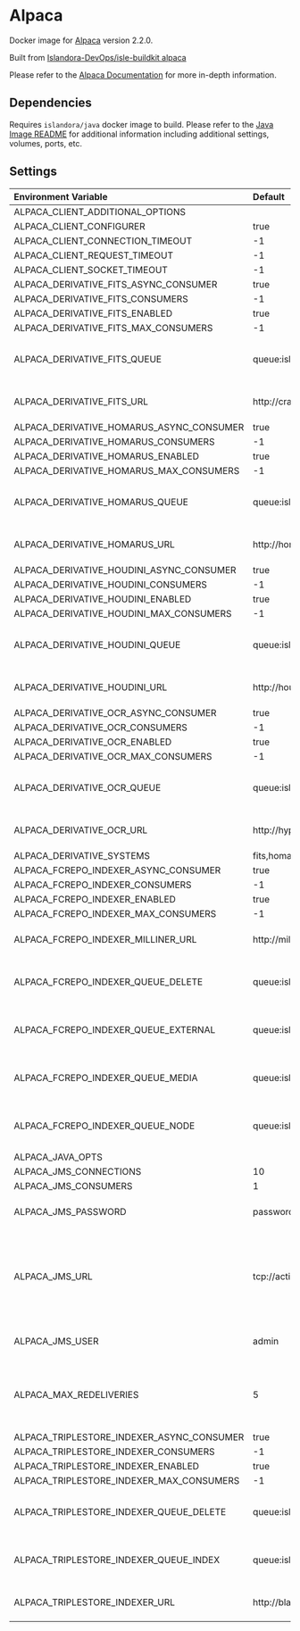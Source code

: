 # Alpaca

Docker image for [Alpaca] version 2.2.0.

Built from [Islandora-DevOps/isle-buildkit alpaca](https://github.com/Islandora-DevOps/isle-buildkit/tree/main/alpaca)

Please refer to the [Alpaca Documentation] for more in-depth information.

## Dependencies

Requires `islandora/java` docker image to build. Please refer to the
[Java Image README](../java/README.md) for additional information including
additional settings, volumes, ports, etc.

## Settings

| Environment Variable                      | Default                                                   | Description                                                             |
| :---------------------------------------- | :-------------------------------------------------------- | :---------------------------------------------------------------------- |
| ALPACA_CLIENT_ADDITIONAL_OPTIONS          |                                                           |                                                                         |
| ALPACA_CLIENT_CONFIGURER                  | true                                                      |                                                                         |
| ALPACA_CLIENT_CONNECTION_TIMEOUT          | -1                                                        |                                                                         |
| ALPACA_CLIENT_REQUEST_TIMEOUT             | -1                                                        |                                                                         |
| ALPACA_CLIENT_SOCKET_TIMEOUT              | -1                                                        |                                                                         |
| ALPACA_DERIVATIVE_FITS_ASYNC_CONSUMER     | true                                                      |                                                                         |
| ALPACA_DERIVATIVE_FITS_CONSUMERS          | -1                                                        |                                                                         |
| ALPACA_DERIVATIVE_FITS_ENABLED            | true                                                      |                                                                         |
| ALPACA_DERIVATIVE_FITS_MAX_CONSUMERS      | -1                                                        |                                                                         |
| ALPACA_DERIVATIVE_FITS_QUEUE              | queue:islandora-connector-fits                            | ActiveMQ Queue to consume from                                          |
| ALPACA_DERIVATIVE_FITS_URL                | http://crayfits:8000                                      | Url of micro-service                                                    |
| ALPACA_DERIVATIVE_HOMARUS_ASYNC_CONSUMER  | true                                                      |                                                                         |
| ALPACA_DERIVATIVE_HOMARUS_CONSUMERS       | -1                                                        |                                                                         |
| ALPACA_DERIVATIVE_HOMARUS_ENABLED         | true                                                      |                                                                         |
| ALPACA_DERIVATIVE_HOMARUS_MAX_CONSUMERS   | -1                                                        |                                                                         |
| ALPACA_DERIVATIVE_HOMARUS_QUEUE           | queue:islandora-connector-homarus                         | ActiveMQ Queue to consume from                                          |
| ALPACA_DERIVATIVE_HOMARUS_URL             | http://homarus:8000/convert                               | Url of micro-service                                                    |
| ALPACA_DERIVATIVE_HOUDINI_ASYNC_CONSUMER  | true                                                      |                                                                         |
| ALPACA_DERIVATIVE_HOUDINI_CONSUMERS       | -1                                                        |                                                                         |
| ALPACA_DERIVATIVE_HOUDINI_ENABLED         | true                                                      |                                                                         |
| ALPACA_DERIVATIVE_HOUDINI_MAX_CONSUMERS   | -1                                                        |                                                                         |
| ALPACA_DERIVATIVE_HOUDINI_QUEUE           | queue:islandora-connector-houdini                         | ActiveMQ Queue to consume from                                          |
| ALPACA_DERIVATIVE_HOUDINI_URL             | http://houdini:8000/convert                               | Url of micro-service                                                    |
| ALPACA_DERIVATIVE_OCR_ASYNC_CONSUMER      | true                                                      |                                                                         |
| ALPACA_DERIVATIVE_OCR_CONSUMERS           | -1                                                        |                                                                         |
| ALPACA_DERIVATIVE_OCR_ENABLED             | true                                                      |                                                                         |
| ALPACA_DERIVATIVE_OCR_MAX_CONSUMERS       | -1                                                        |                                                                         |
| ALPACA_DERIVATIVE_OCR_QUEUE               | queue:islandora-connector-ocr                             | ActiveMQ Queue to consume from                                          |
| ALPACA_DERIVATIVE_OCR_URL                 | http://hypercube:8000                                     | Url of micro-service                                                    |
| ALPACA_DERIVATIVE_SYSTEMS                 | fits,homarus,houdini,ocr                                  |                                                                         |
| ALPACA_FCREPO_INDEXER_ASYNC_CONSUMER      | true                                                      |                                                                         |
| ALPACA_FCREPO_INDEXER_CONSUMERS           | -1                                                        |                                                                         |
| ALPACA_FCREPO_INDEXER_ENABLED             | true                                                      |                                                                         |
| ALPACA_FCREPO_INDEXER_MAX_CONSUMERS       | -1                                                        |                                                                         |
| ALPACA_FCREPO_INDEXER_MILLINER_URL        | http://milliner:8000                                      | Url of micro-service                                                    |
| ALPACA_FCREPO_INDEXER_QUEUE_DELETE        | queue:islandora-indexing-fcrepo-delete                    | ActiveMQ Queue to consume from                                          |
| ALPACA_FCREPO_INDEXER_QUEUE_EXTERNAL      | queue:islandora-indexing-fcrepo-file-external             | ActiveMQ Queue to consume from                                          |
| ALPACA_FCREPO_INDEXER_QUEUE_MEDIA         | queue:islandora-indexing-fcrepo-media                     | ActiveMQ Queue to consume from                                          |
| ALPACA_FCREPO_INDEXER_QUEUE_NODE          | queue:islandora-indexing-fcrepo-content                   | ActiveMQ Queue to consume from                                          |
| ALPACA_JAVA_OPTS                          |                                                           |                                                                         |
| ALPACA_JMS_CONNECTIONS                    | 10                                                        |                                                                         |
| ALPACA_JMS_CONSUMERS                      | 1                                                         |                                                                         |
| ALPACA_JMS_PASSWORD                       | password                                                  | Password to authenticate with                                           |
| ALPACA_JMS_URL                            | tcp://activemq:61616                                      | The url for connecting to the ActiveMQ broker, shared by all components |
| ALPACA_JMS_USER                           | admin                                                     | User to authenticate as                                                 |
| ALPACA_MAX_REDELIVERIES                   | 5                                                         | Number of attempts to redeliver if an exception occurs                  |
| ALPACA_TRIPLESTORE_INDEXER_ASYNC_CONSUMER | true                                                      |                                                                         |
| ALPACA_TRIPLESTORE_INDEXER_CONSUMERS      | -1                                                        |                                                                         |
| ALPACA_TRIPLESTORE_INDEXER_ENABLED        | true                                                      |                                                                         |
| ALPACA_TRIPLESTORE_INDEXER_MAX_CONSUMERS  | -1                                                        |                                                                         |
| ALPACA_TRIPLESTORE_INDEXER_QUEUE_DELETE   | queue:islandora-indexing-triplestore-delete               | ActiveMQ Queue to consume from                                          |
| ALPACA_TRIPLESTORE_INDEXER_QUEUE_INDEX    | queue:islandora-indexing-triplestore-index                | ActiveMQ Queue to consume from                                          |
| ALPACA_TRIPLESTORE_INDEXER_URL            | http://blazegraph:8080/bigdata/namespace/islandora/sparql | Url of micro-service                                                    |

[Alpaca Documentation]: https://islandora.github.io/documentation/
[Alpaca]: https://github.com/Islandora/Alpaca
